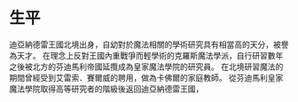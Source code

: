 <!-- TITLE: 葛羅德 -->
<!-- SUBTITLE: 『超越魔法的全新力量，現在就讓你見識！』CV：浪川大輔 -->

# 生平
迪亞納德雷王國北境出身，自幼對於魔法相關的學術研究具有相當高的天分，被譽為天才。
在理念上反對王國內重戰爭而輕學術的克羅斯魔法學派，自行研習數年之後被北方的芬迪馬利帝國延攬成為皇家魔法學院的研究員。
在北境研習魔法的期間曾經受到艾雷索．賽爾威的聘用，做為卡佛爾的家庭教師。
從芬迪馬利皇家魔法學院取得高等研究者的階級後返回迪亞納德雷王國，